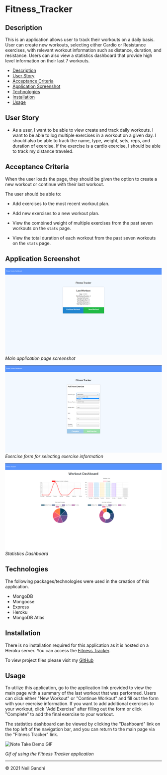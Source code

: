 # Fitness_Tracker

## Description

This is an application allows user to track their workouts on a daily basis. User can create new workouts, selecting either Cardio or Resistance exercises, with relevant workout information such as distance, duration, and resistance. Users can also view a statistics dashboard that provide high level information on their last 7 workouts.

- [Description](#description)
- [User Story](#user-story)
- [Acceptance Criteria](#acceptance-criteria)
- [Application Screenshot](#application-screenshot)
- [Technologies](#technologies)
- [Installation](#installation)
- [Usage](#usage)

## User Story

- As a user, I want to be able to view create and track daily workouts. I want to be able to log multiple exercises in a workout on a given day. I should also be able to track the name, type, weight, sets, reps, and duration of exercise. If the exercise is a cardio exercise, I should be able to track my distance traveled.

## Acceptance Criteria

When the user loads the page, they should be given the option to create a new workout or continue with their last workout.

The user should be able to:

- Add exercises to the most recent workout plan.

- Add new exercises to a new workout plan.

- View the combined weight of multiple exercises from the past seven workouts on the `stats` page.

- View the total duration of each workout from the past seven workouts on the `stats` page.

## Application Screenshot

![Fitness Tracker Main Page](./assets/images/Main-page.png "Fitness Tracker Main Page")
_Main application page screenshot_

![Fitness Tracker Exercise Page](./assets/images/exercise-form.png "Fitness Tracker Exercise Page")
_Exercise form for selecting exercise information_

![Fitness Tracker Stats Dashboard](./assets/images/stats-dashboard.png "Fitness Tracker Stats Dashboard")
_Statistics Dashboard_

## Technologies

The following packages/technologies were used in the creation of this application.

- MongoDB
- Mongoose
- Express
- Heroku
- MongoDB Atlas

## Installation

There is no installation required for this application as it is hosted on a Heroku server. You can access the [Fitness Tracker](https://calm-dusk-00672.herokuapp.com/?id=5ff9c3c804069e00172e6dab).

To view project files please visit my [GitHub](https://github.com/ntch2000/Workout_Tracker)

## Usage

To utilize this application, go to the application link provided to view the main page with a summary of the last workout that was performed. Users can click either "New Workout" or "Continue Workout" and fill out the form with your exercise information. If you want to add additional exercises to your workout, click "Add Exercise" after filling out the form or click "Complete" to add the final exercise to your workout.

The statistics dashboard can be viewed by clicking the "Dashboard" link on the top left of the navigation bar, and you can return to the main page via the "Fitness Tracker" link.

![Note Take Demo GIF](./assets/gif/Fitness-Tracker.gif "Fitness Tracker Demo GIF")

_Gif of using the Fitness Tracker application_

---

© 2021 Neil Gandhi
